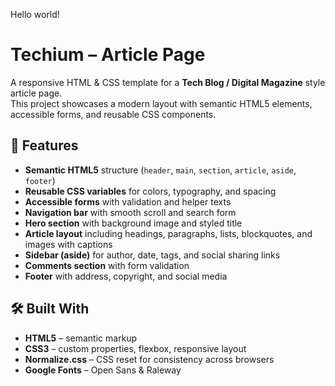 Hello world!
# Techium – Article Page

A responsive HTML & CSS template for a **Tech Blog / Digital Magazine** style article page.  
This project showcases a modern layout with semantic HTML5 elements, accessible forms, and reusable CSS components.  

## 🚀 Features

- **Semantic HTML5** structure (`header`, `main`, `section`, `article`, `aside`, `footer`)  
- **Reusable CSS variables** for colors, typography, and spacing  
- **Accessible forms** with validation and helper texts  
- **Navigation bar** with smooth scroll and search form  
- **Hero section** with background image and styled title  
- **Article layout** including headings, paragraphs, lists, blockquotes, and images with captions  
- **Sidebar (aside)** for author, date, tags, and social sharing links  
- **Comments section** with form validation  
- **Footer** with address, copyright, and social media  

## 🛠️ Built With

- **HTML5** – semantic markup  
- **CSS3** – custom properties, flexbox, responsive layout  
- **Normalize.css** – CSS reset for consistency across browsers  
- **Google Fonts** – Open Sans & Raleway  
